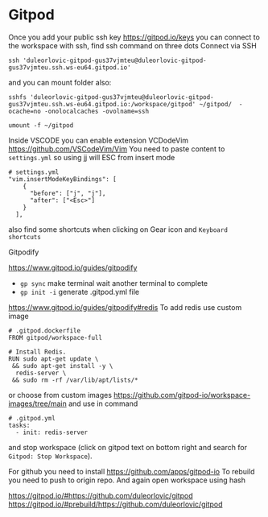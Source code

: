 # Gitpod

Once you add your public ssh key https://gitpod.io/keys you can connect to the
workspace with ssh, find ssh command on three dots Connect via SSH
```
ssh 'duleorlovic-gitpod-gus37vjmteu@duleorlovic-gitpod-gus37vjmteu.ssh.ws-eu64.gitpod.io'
```
and you can mount folder also:
```
sshfs 'duleorlovic-gitpod-gus37vjmteu@duleorlovic-gitpod-gus37vjmteu.ssh.ws-eu64.gitpod.io:/workspace/gitpod' ~/gitpod/  -ocache=no -onolocalcaches -ovolname=ssh

umount -f ~/gitpod
```

Inside VSCODE you can enable extension VCDodeVim https://github.com/VSCodeVim/Vim
You need to paste content to `settings.yml` so using jj will ESC from insert
mode
```
# settings.yml
"vim.insertModeKeyBindings": [
    {
      "before": ["j", "j"],
      "after": ["<Esc>"]
    }
  ],
```

also find some shortcuts when clicking on Gear icon and `Keyboard shortcuts`

Gitpodify

https://www.gitpod.io/guides/gitpodify
* `gp sync` make terminal wait another terminal to complete
* `gp init -i` generate .gitpod.yml file

https://www.gitpod.io/guides/gitpodify#redis
To add redis use custom image
```
# .gitpod.dockerfile
FROM gitpod/workspace-full

# Install Redis.
RUN sudo apt-get update \
 && sudo apt-get install -y \
  redis-server \
 && sudo rm -rf /var/lib/apt/lists/*
```

or choose from custom images https://github.com/gitpod-io/workspace-images/tree/main
and use in command
```
# .gitpod.yml
tasks:
  - init: redis-server
```
and stop workspace (click on gitpod text on bottom right and search for `Gitpod:
Stop Workspace`).


For github you need to install https://github.com/apps/gitpod-io
To rebuild you need to push to origin repo.
And again open workspace using hash

https://gitpod.io/#https://github.com/duleorlovic/gitpod
https://gitpod.io/#prebuild/https://github.com/duleorlovic/gitpod
